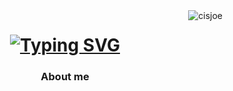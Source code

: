 <img align="right" src="https://visitor-badge.laobi.icu/badge?page_id=cisjoe&right_color=transparent&left_color=transparent" alt="cisjoe">

<h1 align="center">
<a href="https://git.io/typing-svg">
  <img src="https://readme-typing-svg.demolab.com?font=Rubik+Iso&size=26&duration=3300&pause=200&color=950101&center=true&vCenter=true&width=500&lines=Hey+dude!;Behave+like+it's+your+home+%3C3" alt="Typing SVG" />
  </a>
</h1>

<div align="center">
<h3>About me</h3>
</div>
